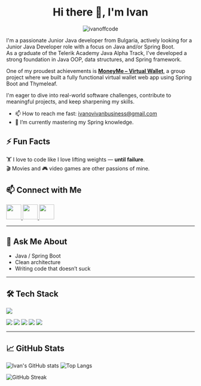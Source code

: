<h1 align="center">Hi there 👋, I'm Ivan</h1>
<p align="center">
  <img src="https://komarev.com/ghpvc/?username=ivanoffcode&label=Profile%20views&color=0e75b6&style=flat" alt="ivanoffcode" />
</p>

I'm a passionate Junior Java developer from Bulgaria, actively looking for a Junior Java Developer role with a focus on Java and/or Spring Boot.  
As a graduate of the Telerik Academy Java Alpha Track, I’ve developed a strong foundation in Java OOP, data structures, and Spring framework.

One of my proudest achievements is **[MoneyMe – Virtual Wallet](https://github.com/TelerikAcademyJavaA68Team2/VirtualWallet)**, a group project where we built a fully functional virtual wallet web app using Spring Boot and Thymeleaf.

I'm eager to dive into real-world software challenges, contribute to meaningful projects, and keep sharpening my skills.

- 📫 How to reach me fast: [ivanovivanbusiness@gmail.com](mailto:ivanovivanbusiness@gmail.com)
- 🌱 I’m currently mastering my Spring knowledge.
## ⚡ Fun Facts

🏋️ I love to code like I love lifting weights — **until failure**.  
🎬 Movies and 🎮 video games are other passions of mine.

## 📫 Connect with Me
<p align="left">
  <a href="https://www.linkedin.com/in/ivan-ivanov-business/" target="_blank">
    <img src="https://skillicons.dev/icons?i=linkedin" width="40" height="40"/>
  </a>
   <a href="https://www.hackerrank.com/ivanovivanbusin1" target="_blank">
    <img src="https://raw.githubusercontent.com/rahuldkjain/github-profile-readme-generator/master/src/images/icons/Social/hackerrank.svg" width="40" height="40"/>
  </a>
  <a href="https://leetcode.com/ivanovivanbusiness" target="_blank">
    <img src="https://upload.wikimedia.org/wikipedia/commons/1/19/LeetCode_logo_black.png" width="40" height="40"/>
  </a>
</p>

---

## 💬 Ask Me About

- Java / Spring Boot
- Clean architecture
- Writing code that doesn’t suck

---

## 🛠 Tech Stack

<p align="left">
  <img src="https://skillicons.dev/icons?i=java,spring,mysql,hibernate,git,gradle,maven,html,css,bootstrap,postman,aws,heroku,github" />
</p>

<p align="left">
  <img src="https://img.shields.io/badge/JWT-000000?style=for-the-badge&logo=JSON%20web%20tokens&logoColor=white"/>
  <img src="https://img.shields.io/badge/Lombok-red?style=for-the-badge&logo=java&logoColor=white"/>
  <img src="https://img.shields.io/badge/Swagger-85EA2D?style=for-the-badge&logo=swagger&logoColor=black"/>
  <img src="https://img.shields.io/badge/Cloudinary-3448C5?style=for-the-badge&logo=cloudinary&logoColor=white"/>
  <img src="https://img.shields.io/badge/Spring%20Security-6DB33F?style=for-the-badge&logo=spring&logoColor=white"/>
</p>

---

## 📈 GitHub Stats

![Ivan's GitHub stats](https://github-readme-stats.vercel.app/api?username=ivanoffcode&show_icons=true&theme=github_dark)
![Top Langs](https://github-readme-stats.vercel.app/api/top-langs/?username=ivanoffcode&layout=compact&theme=github_dark)
<p align="left">
  <img src="https://github-readme-streak-stats.herokuapp.com/?user=ivanoffcode&theme=github-dark-blue&hide_border=true&date_format=M%20j%5B%2C%20Y%5D" alt="GitHub Streak"/>
</p>





